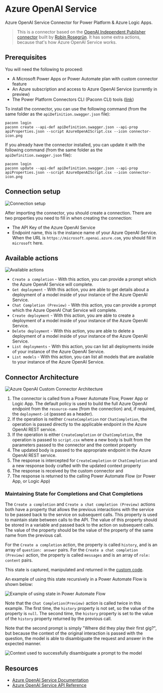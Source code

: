 # Azure OpenAI Service

Azure OpenAI Service Connector for Power Platform & Azure Logic Apps.

> This is a connector based on the [OpenAI Independent Publisher connector](https://learn.microsoft.com/connectors/openaiip/) built by [Robin Rosegrün](https://linktr.ee/r2power). It has some extra actions, because that's how Azure OpenAI Service works.

## Prerequisites

You will need the following to proceed:

* A Microsoft Power Apps or Power Automate plan with custom connector feature
* An Azure subscription and access to Azure OpenAI Service (currently in preview)
* The Power Platform Connectors CLI (Paconn CLI) tools ([link](https://learn.microsoft.com/connectors/custom-connectors/paconn-cli))

To install the connector, you can use the following command (from the same folder as the `apiDefinition.swagger.json` file):

```pwsh
paconn login
paconn create --api-def apiDefinition.swagger.json --api-prop apiProperties.json --script AzureOpenAIScript.csx --icon connector-icon.png
```

If you already have the connector installed, you can update it with the following command (from the same folder as the `apiDefinition.swagger.json` file):

```pwsh
paconn login
paconn update --api-def apiDefinition.swagger.json --api-prop apiProperties.json --script AzureOpenAIScript.csx --icon connector-icon.png
```

## Connection setup

![Connection setup](./resources/create-connection.png)

After importing the connector, you should create a  connection. There are two properties you need to fill in when creating the connection:

* The API Key of the Azure OpenAI Service
* Endpoint name, this is the instance name of your Azure OpenAI Service. When the URL is `https://microsoft.openai.azure.com`, you should fill in `microsoft` here.

## Available actions

![Available actions](./resources/available-actions.png)

* `Create a completion` - With this action, you can provide a prompt which the Azure OpenAI Service will complete.
* `Get deployment` - With this action, you are able to get details about a deployment of a model inside of your instance of the Azure OpenAI Service.
* `Chat Completion (Preview)` - With this action, you can provide a prompt which the Azure OpenAI Chat Service will complete.
* `Create deployment` - With this action, you are able to create a deployment of a model inside of your instance of the Azure OpenAI Service.
* `Delete deployment` - With this action, you are able to delete a deployment of a model inside of your instance of the Azure OpenAI Service.
* `List deployments` - With this action, you can list all deployments inside of your instance of the Azure OpenAI Service.
* `List models` - With this action, you can list all models that are available to your instance of the Azure OpenAI Service.

## Connector Architecture

![Azure OpenAI Custom Connector Architecture](./resources/azure-openai-custom-connector-architecture.png)

1. The connector is called from a Power Automate Flow, Power App or Logic App. The default policy is used to build the full Azure OpenAI endpoint from the `resource-name` (from the connection) and, if required, the `deployment-id` (passed as a header).
1. If the operation is neither `CreateCompletion` nor `ChatCompletion`, the operation is passed directly to the applicable endpoint in the Azure OpenAI REST service.
1. If the operation is either `CreateCompletion` or `ChatCompletion`, the operation is passed to `script.csx` where a new body is built from the parameters passed to the connector and the context property
1. The updated body is passed to the appropriate endpoint in the Azure OpenAI REST service.
1. The response is intercepted for `CreateCompletion` or `ChatCompletion` and a new response body crafted with the updated context property
1. The response is received by the custom connector and
1. The response is returned to the calling Power Automate Flow (or Power App, or Logic App)

### Maintaining State for Completions and Chat Completions

The `Create a completion` and `Create a chat completion (Preview)` actions both have a property that allows the previous interactions with the service to be passed back to the service on subsequent calls. This property is used to maintain state between calls to the API. The value of this property should be stored in a variable and passed back to the action on subsequent calls. The value of the property should be the value of the property of the same name from the previous call.

For the `Create a completion` action, the property is called `history`, and is an array of `question: answer` pairs. For the `Create a chat completion (Preview)` action, the property is called `messages` and is an array of `role: content` pairs.

This state is captured, manipulated and returned in the [custom code](./script.csx).

An example of using this state recursively in a Power Automate Flow is shown below:

![Example of using state in Power Automate Flow](./resources/passing-context-to-azure-openai-custom-connector.png)

Note that the `Chat Completion(Preview)` action is called twice in this example. The first time, the `history` property is not set, so the value of the property is `null`. The second time, the `history` property is set to the value of the `history` property returned by the previous call.

Note that the second prompt is simply "Where did they play their first gig?", but because the context of the original interaction is passed with the question, the model is able to disambiguate the request and answer in the expected manner.

![Context used to successfully disambiguate a prompt to the model](./resources/context-passed-to-azure-openai-custom-connector.png)

## Resources

* [Azure OpenAI Service Documentation](https://learn.microsoft.com/azure/cognitive-services/openai/)
* [Azure OpenAI Service API Reference](https://learn.microsoft.com/azure/cognitive-services/openai/reference)
